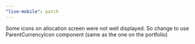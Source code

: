 ```yaml
---
"live-mobile": patch
---
```


Some icons on allocation screen were not well displayed. So change to use ParentCurrencyIcon component (same as the one on the portfolio)
